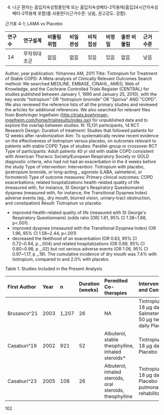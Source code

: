 4) 나군 환자는 흡입지속성항콜린제 또는 흡입지속성베타-2작용제(흡입24시간지속성베타-2작용제 포함)를 사용한다(근거수준: 낮음, 권고강도: 강함).

근거표 4-1; LAMA vs Placebo

| 연구수 | 연구설계 | 비뚤림 위험 | 비일관성 | 비직접성 | 비정밀 | 출판 비뚤림 | 근거수준 |
| :----- | :------- | :---------- | :------- | :------- | :------- | :---------- | :------- |
| 14     | 무작위대조군 | 없음        | 없음     | 있음     | 있음     | 없음        | 낮음     |

Author, year publication: Yohannes AM, 2011
Title: Tiotropium for Treatment of Stable COPD: A Meta-analysis of Clinically Relevant Outcomes
Search method: We searched MEDLINE, EMBASE, CINAHL, AMED, Web of Knowledge, and the Cochrane Controlled Trials Register (CENTRAL) for studies published between January 1, 1990 and January 25, 2010), with the key words "tiotropium" OR "tiotropium bromide" OR "Spiriva" AND "COPD". We also reviewed the reference lists of all the primary studies and reviewed the articles for additional references. We also searched for relevant files from Boehringer Ingelheim (http://trials.boehringer-ingelheim.com/home/trialresults/index.jsp) for unpublished data and to explore the overlap between studies.
N: 15,131 participants, 14 RCT
Research Design: Duration of treatment: Studies that followed patients for 12 weeks after randomization
Aim: To systematically review recent evidence on the effectiveness of tiotropium versus placebo, on outcomes relevant to patients with stable COPD
Type of studies: Parallel-group or crossover RCT
Type of participants: Adult patients 40 yr old with stable COPD consistent with American Thoracic Society/European Respiratory Society or GOLD diagnostic criteria, who had not had an exacerbation in the 4 weeks before the study
Type of intervention: Intervention: Tiotropium with placebo, ipratropium bromide, or long-acting _ agonists (LABA, salmeterol, or formoterol)
Type of outcome measures: Primary clinical outcomes: COPD exacerbations; related hospitalizations health-related quality of life (measured with, for instance, St George's Respiratory Questionnaire) dyspnea (measured with, for instance, the Transitional Dyspnea Index) adverse events (eg., dry mouth, blurred vision, urinary-tract obstruction, and constipation)
Result: Tiotropium vs placebo
- improved Health-related quality of life (measured with St George's Respiratory Questionnaire) (odds ratio [OR] 1.61, 95% Cl 1.38~1.88, p<.001).
- improved dyspnea (measured with the Transitional Dyspnea Index) (OR 1.96, 95% Cl 1.58~2.44, p<.001)
- decreased the likelihood of an exacerbation (OR 0.83, 95% Cl 0.72~0.94, p _.004) and related hospitalizations (OR 0.89, 95% Cl 0.80~0.98, p _.02) but not serious adverse events (OR 1.06, 95% Cl 0.97~1.17, p _.19).
The cumulative incidence of dry mouth was 7.4% with tiotropium, compared to and 2.0% with placebo.

Table 1. Studies Included in the Present Analysis

| First Author | Year | n | Duration (weeks) | Permitted Co-therapies | Interventions and Control | Quality Score |
| :----------- | :--- | :-- | :--------------- | :------------------------------------------------ | :--------------------------------------------------------------- | :------------ |
| Brusasco^21  | 2003 | 1,207 | 26               | NA                                                | Tiotropium 18 μg daily Salmeterol 50 μg twice daily Placebo      | 4             |
| Casaburi^19  | 2002 | 921 | 52               | Albuterol, stable theophylline, inhaled steroids* | Tiotropium 18 μg daily Placebo                                   | 3             |
| Casaburi^23  | 2005 | 108 | 26               | Albuterol, inhaled steroids, oral steroids, theophylline | Tiotropium 18 μg daily Placebo (plus pulmonary rehabilitation) | 4             |

<PAGE>102